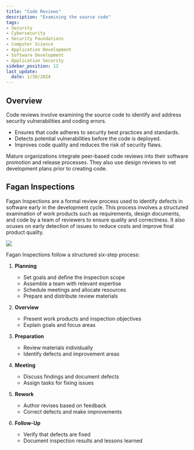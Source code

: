 ```yaml
---
title: "Code Reviews"
description: "Examining the source code"
tags: 
- Security
- Cybersecurity
- Security Foundations
- Computer Science
- Application Development
- Software Development
- Application Security
sidebar_position: 12
last_update:
  date: 1/30/2024
---
```





## Overview

Code reviews involve examining the source code to identify and address security vulnerabilities and coding errors.

- Ensures that code adheres to security best practices and standards.
- Detects potential vulnerabilities before the code is deployed.
- Improves code quality and reduces the risk of security flaws.

Mature organizations integrate peer-based code reviews into their software promotion and release processes. They also use design reviews to vet development plans prior to creating code.

## Fagan Inspections

Fagan Inspections are a formal review process used to identify defects in software early in the development cycle. This process involves a structured examination of work products such as requirements, design documents, and code by a team of reviewers to ensure quality and correctness. It also ocuses on early detection of issues to reduce costs and improve final product quality.

<div class='img-center'>

![](/img/docs/app-sec-fagan-inspections.png)

</div>


Fagan Inspections follow a structured six-step process:

1. **Planning**

   - Set goals and define the inspection scope
   - Assemble a team with relevant expertise
   - Schedule meetings and allocate resources
   - Prepare and distribute review materials

2. **Overview**

   - Present work products and inspection objectives
   - Explain goals and focus areas

3. **Preparation**

   - Review materials individually
   - Identify defects and improvement areas

4. **Meeting**

   - Discuss findings and document defects
   - Assign tasks for fixing issues

5. **Rework**

   - Author revises based on feedback
   - Correct defects and make improvements

6. **Follow-Up**

   - Verify that defects are fixed
   - Document inspection results and lessons learned
